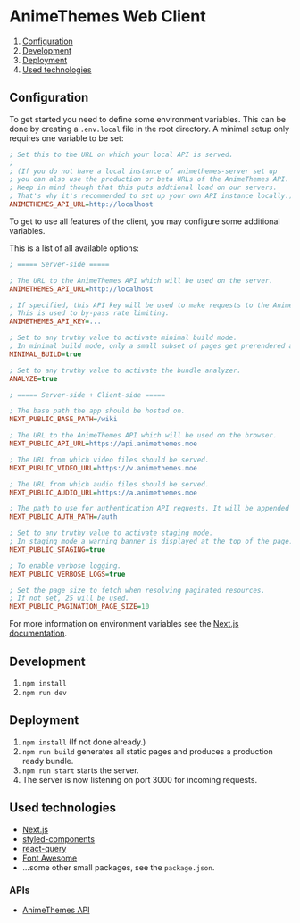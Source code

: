 # AnimeThemes Web Client

1. [Configuration](#configuration)
2. [Development](#development)
3. [Deployment](#deployment)
4. [Used technologies](#used-technologies)

## Configuration

To get started you need to define some environment variables. This can be done by creating a `.env.local` file in the
root directory. A minimal setup only requires one variable to be set:

```ini
; Set this to the URL on which your local API is served.
;
; (If you do not have a local instance of animethemes-server set up
; you can also use the production or beta URLs of the AnimeThemes API.
; Keep in mind though that this puts addtional load on our servers.
; That's why it's recommended to set up your own API instance locally.)
ANIMETHEMES_API_URL=http://localhost
```

To get to use all features of the client, you may configure some additional variables.

This is a list of all available options:

```ini
; ===== Server-side =====

; The URL to the AnimeThemes API which will be used on the server.
ANIMETHEMES_API_URL=http://localhost

; If specified, this API key will be used to make requests to the AnimeThemes API.
; This is used to by-pass rate limiting.
ANIMETHEMES_API_KEY=...

; Set to any truthy value to activate minimal build mode.
; In minimal build mode, only a small subset of pages get prerendered at build time.
MINIMAL_BUILD=true

; Set to any truthy value to activate the bundle analyzer.
ANALYZE=true

; ===== Server-side + Client-side =====

; The base path the app should be hosted on.
NEXT_PUBLIC_BASE_PATH=/wiki

; The URL to the AnimeThemes API which will be used on the browser.
NEXT_PUBLIC_API_URL=https://api.animethemes.moe

; The URL from which video files should be served.
NEXT_PUBLIC_VIDEO_URL=https://v.animethemes.moe

; The URL from which audio files should be served.
NEXT_PUBLIC_AUDIO_URL=https://a.animethemes.moe

; The path to use for authentication API requests. It will be appended to NEXT_PUBLIC_API_URL.
NEXT_PUBLIC_AUTH_PATH=/auth

; Set to any truthy value to activate staging mode.
; In staging mode a warning banner is displayed at the top of the page.
NEXT_PUBLIC_STAGING=true

; To enable verbose logging.
NEXT_PUBLIC_VERBOSE_LOGS=true

; Set the page size to fetch when resolving paginated resources.
; If not set, 25 will be used.
NEXT_PUBLIC_PAGINATION_PAGE_SIZE=10
```

For more information on environment variables see the [Next.js documentation](https://nextjs.org/docs/basic-features/environment-variables).

## Development

1. `npm install`
2. `npm run dev`

## Deployment

1. `npm install` (If not done already.)
2. `npm run build` generates all static pages and produces a production ready bundle.
3. `npm run start` starts the server.
4. The server is now listening on port 3000 for incoming requests.

## Used technologies

-   [Next.js](https://www.nextjs.org/)
-   [styled-components](https://styled-components.com/)
-   [react-query](https://react-query.tanstack.com/)
-   [Font Awesome](https://fontawesome.com/)
-   ...some other small packages, see the `package.json`.

### APIs

-   [AnimeThemes API](https://api-docs.animethemes.moe/)

